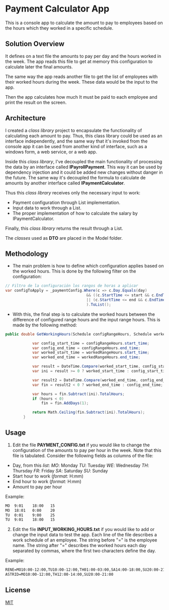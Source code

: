 # Payment Calculator App
This is a console app to calculate the amount to pay to employees based on the hours which they worked in a specific schedule.

## Solution Overview 
It defines on a text file the amounts to pay per day and the hours worked in the week. The app reads this file to get at memory this configuration to calculate later the final amounts.

The same way the app reads another file to get the list of employees with their worked hours during the week. These data would be the input to the app.

Then the app calculates how much It must be paid to each employee and print the result on the screen.

## Architecture
I created a _class library_ project to encapsulate the functionality of calculating each amount to pay. Thus, this class library could be used as an interface independently, and the same way that it's invoked from the console app it can be used from another kind of interface, such as a windows form, a web service, or a web app.

Inside this _class library_, I've decoupled the main functionality of processing the data by an interface called **IPayrollPayment**. This way it can be used by dependency injection and it could be added new changes without danger in the future.
The same way it's decoupled the formula to calculate de amounts by another interface called **IPaymentCalculator**.

Thus this _class library_ receives only the necessary input to work:
- Payment configuration through List<PaymentConfiguration> implementation.
- Input data to work through a List<ScheduleWorked>.
- The proper implementation of how to calculate the salary by IPaymentCalculator.

Finally, this _class library_ returns the result through a List<SchedulePaid>.

The _classes_ used as **DTO** are placed in the Model folder.
 
 ## Methodology 
- The main problem is how to define which configuration applies based on the worked hours. This is done by the following filter on the configuration:

```csharp
// Filtro de la configuración los rangos de horas a aplicar
var configToApply = _paymentConfig.Where(c => c.Day.Equals(day)
                                    && ((c.StartTime <= start && c.EndTime >= start)
                                    || (c.StartTime <= end && c.EndTime >= end))
                                    ).ToList();
```

- With this, the final step is to calculate the worked hours between the difference of configured range hours and the input range hours. This is made by the following method: 

```csharp
public double GetWorkingHours(Schedule configRangeHours, Schedule workedRangeHours) {

            var config_start_time = configRangeHours.start_time;
            var config_end_time = configRangeHours.end_time;
            var worked_start_time = workedRangeHours.start_time;
            var worked_end_time = workedRangeHours.end_time;

            var result = DateTime.Compare(worked_start_time, config_start_time);
            var ini = result >= 0 ? worked_start_time : config_start_time;

            var result2 = DateTime.Compare(worked_end_time, config_end_time);
            var fin = result2 < 0 ? worked_end_time : config_end_time;

            var hours = fin.Subtract(ini).TotalHours;
            if (hours < 0)
                fin = fin.AddDays(1);

            return Math.Ceiling(fin.Subtract(ini).TotalHours);
        }
```

## Usage
1. Edit the file **PAYMENT_CONFIG.txt** if you would like to change the configuration of the amounts to pay per hour in the week. Note that this file is tabulated. Consider the following fields as columns of the file:
 - Day, from this _list_:  _MO_: Monday
_TU_: Tuesday
_WE_: Wednesday
_TH_: Thursday
_FR_: Friday
_SA_: Saturday
_SU_: Sunday
 - Start hour to work (_format:_ H:mm)
 - End hour to work   (_format:_ H:mm)
 - Amount to pay per hour

  Example:
```txt
MO	9:01	18:00	15
MO	18:01	0:00	20
TU	0:01	9:00	25
TU	9:01	18:00	15
```
2. Edit the file **INPUT_WORKING_HOURS.txt** if you would like to add or change the input data to test the app. Each line of the file describes a work schedule of an employee.
The string before "=" is the employee name. The string after "=" describes the worked hours each day separated by commas, where the first two characters define the day.

  Example:
```txt
RENE=MO10:00-12:00,TU10:00-12:00,TH01:00-03:00,SA14:00-18:00,SU20:00-21:00
ASTRID=MO10:00-12:00,TH12:00-14:00,SU20:00-21:00
```

## License
[MIT](https://choosealicense.com/licenses/mit/)
